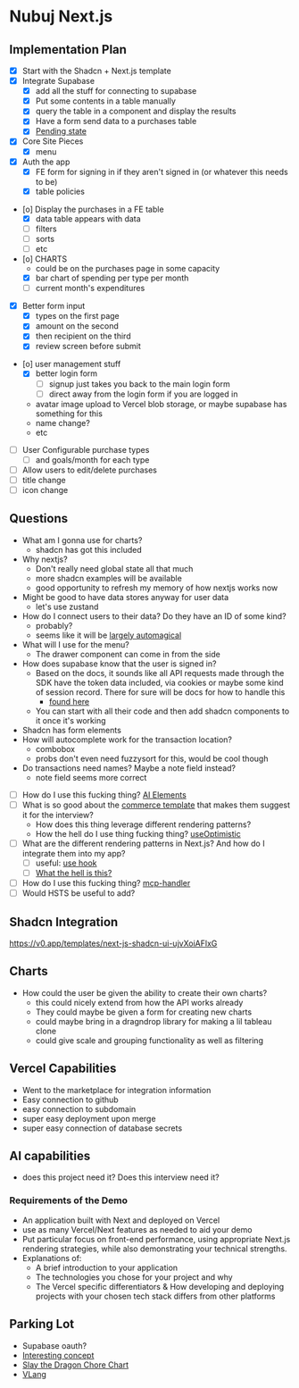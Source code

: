 # Nubuj Next.js

## Implementation Plan

- [x] Start with the Shadcn + Next.js template
- [x] Integrate Supabase
  - [x] add all the stuff for connecting to supabase
  - [x] Put some contents in a table manually
  - [x] query the table in a component and display the results
  - [x] Have a form send data to a purchases table
  - [x] [Pending state](https://nextjs.org/docs/app/getting-started/updating-data#showing-a-pending-state)
- [x] Core Site Pieces
  - [x] menu
- [x] Auth the app
  - [x] FE form for signing in if they aren't signed in (or whatever this needs to be)
  - [x] table policies
- [o] Display the purchases in a FE table
  - [x] data table appears with data
  - [ ] filters
  - [ ] sorts
  - [ ] etc
- [o] CHARTS
  - could be on the purchases page in some capacity
  - [x] bar chart of spending per type per month
  - [ ] current month's expenditures
- [x] Better form input
  - [x] types on the first page
  - [x] amount on the second
  - [x] then recipient on the third
  - [x] review screen before submit
- [o] user management stuff
  - [x] better login form
    - [ ] signup just takes you back to the main login form
    - [ ] direct away from the login form if you are logged in
  - avatar image upload to Vercel blob storage, or maybe supabase has something for this
  - name change?
  - etc
- [ ] User Configurable purchase types
  - [ ] and goals/month for each type
- [ ] Allow users to edit/delete purchases
- [ ] title change
- [ ] icon change

## Questions

- What am I gonna use for charts?
    - shadcn has got this included
- Why nextjs?
  - Don't really need global state all that much
  - more shadcn examples will be available
  - good opportunity to refresh my memory of how nextjs works now
- Might be good to have data stores anyway for user data
  - let's use zustand
- How do I connect users to their data? Do they have an ID of some kind?
  - probably?
  - seems like it will be [largely automagical](https://supabase.com/docs/guides/auth)
- What will I use for the menu?
  - The drawer component can come in from the side
- How does supabase know that the user is signed in?
  - Based on the docs, it sounds like all API requests made through the SDK have the token data included, via cookies or maybe some kind of session record. There for sure will be docs for how to handle this
    - [found here](https://supabase.com/docs/guides/auth/server-side/nextjs?router=pages)
  - You can start with all their code and then add shadcn components to it once it's working
- Shadcn has form elements
- How will autocomplete work for the transaction location?
  - combobox
  - probs don't even need fuzzysort for this, would be cool though
- Do transactions need names? Maybe a note field instead?
  - note field seems more correct
- [ ] How do I use this fucking thing? [AI Elements](https://ai-sdk.dev/elements/overview)
- [ ] What is so good about the [commerce template](https://github.com/vercel/commerce) that makes them suggest it for the interview?
  - How does this thing leverage different rendering patterns?
  - How the hell do I use thing fucking thing? [useOptimistic](https://react.dev/reference/react/useOptimistic)
- [ ] What are the different rendering patterns in Next.js? And how do I integrate them into my app?
  - [ ] useful: [use hook](https://nextjs.org/docs/app/getting-started/fetching-data#streaming-data-with-the-use-hook)
  - [ ] [What the hell is this?](https://nextjs.org/docs/app/getting-started/fetching-data#streaming)
- [ ] How do I use this fucking thing? [mcp-handler](https://github.com/vercel/mcp-handler)
- [ ] Would HSTS be useful to add?

## Shadcn Integration

https://v0.app/templates/next-js-shadcn-ui-ujvXoiAFlxG


## Charts

- How could the user be given the ability to create their own charts?
  - this could nicely extend from how the API works already
  - They could maybe be given a form for creating new charts
  - could maybe bring in a dragndrop library for making a lil tableau clone
  - could give scale and grouping functionality as well as filtering


## Vercel Capabilities

- Went to the marketplace for integration information
- Easy connection to github
- easy connection to subdomain
- super easy deployment upon merge
- super easy connection of database secrets


## AI capabilities

- does this project need it? Does this interview need it?


### Requirements of the Demo

- An application built with Next and deployed on Vercel
- use as many Vercel/Next features as needed to aid your demo
- Put particular focus on front-end performance, using appropriate Next.js rendering strategies, while also demonstrating your technical strengths.
- Explanations of:
  - A brief introduction to your application
  - The technologies you chose for your project and why
  - The Vercel specific differentiators & How developing and deploying projects with your chosen tech stack differs from other platforms

## Parking Lot

- Supabase oauth?
- [Interesting concept](https://react.dev/reference/rsc/server-components#server-components-without-a-server)
- [Slay the Dragon Chore Chart](https://msha.ke/meifae)
- [VLang](https://vlang.io/)